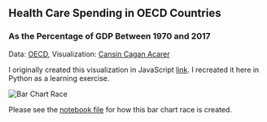 ## Health Care Spending in OECD Countries
### As the Percentage of GDP Between 1970 and 2017
Data: [OECD](https://stats.oecd.org/index.aspx?DataSetCode=HEALTH_STAT#), Visualization: [Cansin Cagan Acarer](https://cacarer.com/)

I originally created this visualization in JavaScript [link](https://observablehq.com/@cansin/health-care-spending-in-oecd-countries). I recreated it here in Python as a learning exercise.

![Bar Chart Race](https://github.com/cansinacarer/Bar-Chart-Race/blob/main/result.gif)

Please see the [notebook file](https://github.com/cansinacarer/Bar-Chart-Race/blob/main/health-care-spending-in-oecd-countries.ipynb) for how this bar chart race is created.
